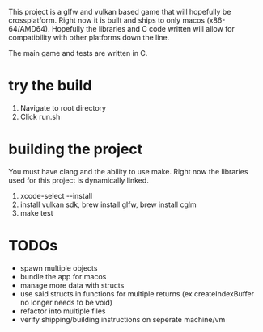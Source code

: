 This project is a glfw and vulkan based game that will hopefully be crossplatform.
Right now it is built and ships to only macos (x86-64/AMD64). 
Hopefully the libraries and C code written will allow for compatibility with other platforms down the line.

The main game and tests are written in C. 

# try the build
1. Navigate to root directory
2. Click run.sh


# building the project
You must have clang and the ability to use make. Right now the libraries used for this project is dynamically linked.

1. xcode-select --install
2. install vulkan sdk, brew install glfw, brew install cglm
3. make test

# TODOs
- spawn multiple objects
- bundle the app for macos
- manage more data with structs
- use said structs in functions for multiple returns (ex createIndexBuffer no longer needs to be void)
- refactor into multiple files
- verify shipping/building instructions on seperate machine/vm

